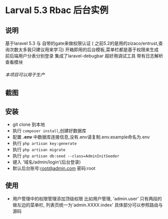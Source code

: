 # Larval 5.3 Rbac 后台实例

## 说明

基于laravel 5.3 与 自带的gate来做权限认证 ( 之前5.2的是用的zizaco/entrust,查询次数太多我只建议用来学习)
开箱即用的后台模板,菜单栏都是基于权限来生成
前后端用户分表分别登录
集成了laravel-debugbar 超好用调试工具
带有日志解析查看模块
###### 本项目可以用于生产

## 截图


## 安装

- git clone 到本地
- 执行 `composer install`,创建好数据库
- 配置 **.env** 中数据库连接信息,没有.env请复制.env.example命名为.env
- 执行 `php artisan key:generate`
- 执行 `php artisan migrate`
- 执行 `php artisan db:seed --class=AdminInitSeeder`
- 键入 '域名/admin/login'(后台登录)
- 默认后台账号:root@admin.com 密码:root


## 使用
- 用户管理中的权限管理添加顶级权限
   比如用户管理, 'admin.user' 只有两段的做左边的菜单栏, 列表页统一为'admin.XXXX.index'
   具体部分可以参照路由与源码